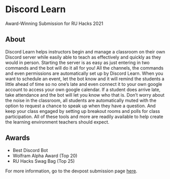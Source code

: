 # Discord Learn
Award-Winning Submission for RU Hacks 2021

## About
Discord Learn helps instructors begin and manage a classroom on their own Discord server while easily able to teach as effectively and quickly as they would in person. Starting the server is as easy as just entering in two commands and the bot will do it all for you! All the channels, the commands and even permissions are automatically set up by Discord Learn. When you want to schedule an event, let the bot know and it will remind the students a little ahead of time so no one’s late and even connect it to your own google account to access your own google calendar. If a student does arrive late, take attendance and the bot will let you know who that is. Don’t worry about the noise in the classroom, all students are automatically muted with the option to request a chance to speak up when they have a question. And keep your class engaged by setting up breakout rooms and polls for class participation. All of these tools and more are readily available to help create the learning environment teachers should expect.

## Awards
* Best Discord Bot
* Wolfram Alpha Award (Top 20)
* RU Hacks Swag Bag (Top 25)

For more information, go to the devpost submission page [here](https://devpost.com/software/discord-learn).
